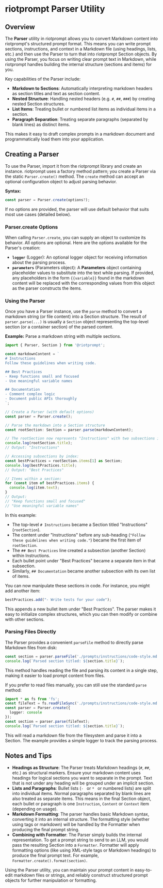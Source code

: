 # riotprompt Parser Utility

## Overview

The **Parser** utility in riotprompt allows you to convert Markdown content into riotprompt's structured prompt format. This means you can write prompt sections, instructions, and context in a Markdown file (using headings, lists, etc.) and then use the Parser to turn that into riotprompt Section objects. By using the Parser, you focus on writing clear prompt text in Markdown, while riotprompt handles building the internal structure (sections and items) for you.

Key capabilities of the Parser include:

* **Markdown to Sections**: Automatically interpreting markdown headers as section titles and text as section content.
* **Nested Structure**: Handling nested headers (e.g. `#`, `##`, `###`) by creating nested Section structures.
* **List Items**: Treating bullet or numbered list items as individual items in a section.
* **Paragraph Separation**: Treating separate paragraphs (separated by blank lines) as distinct items.

This makes it easy to draft complex prompts in a markdown document and programmatically load them into your application.

## Creating a Parser

To use the Parser, import it from the riotprompt library and create an instance. riotprompt uses a factory method pattern; you create a Parser via the static `Parser.create()` method. The `create` method can accept an optional configuration object to adjust parsing behavior.

**Syntax:**

```ts
const parser = Parser.create(options?);
```

If no options are provided, the parser will use default behavior that suits most use cases (detailed below).

### Parser.create Options

When calling `Parser.create`, you can supply an object to customize its behavior. All options are optional. Here are the options available for the Parser's creation:

* **`logger`** (Logger): An optional logger object for receiving information about the parsing process.
* **`parameters`** (Parameters object): A **Parameters** object containing placeholder values to substitute into the text while parsing. If provided, any placeholders in the form `{{variable}}` found in the markdown content will be replaced with the corresponding values from this object as the parser constructs the items.

### Using the Parser

Once you have a Parser instance, use the `parse` method to convert a markdown string (or file content) into a Section structure. The result of `parser.parse(...)` is usually a `Section` object representing the top-level section (or a container section) of the parsed content.

**Example:** Parse a markdown string with multiple sections.

```ts
import { Parser, Section } from '@riotprompt';

const markdownContent = `
# Instructions
Follow these guidelines when writing code.

## Best Practices
- Keep functions small and focused  
- Use meaningful variable names

## Documentation
- Comment complex logic  
- Document public APIs thoroughly
`;

// Create a Parser (with default options)
const parser = Parser.create();

// Parse the markdown into a Section structure
const rootSection: Section = parser.parse(markdownContent);

// The rootSection now represents "Instructions" with two subsections inside.
console.log(rootSection.title); 
// Output: "Instructions"

// Accessing subsections by index:
const bestPractices = rootSection.items[1] as Section;
console.log(bestPractices.title); 
// Output: "Best Practices"

// Items within a section:
for (const item of bestPractices.items) {
  console.log(item.text);
}
// Output:
// "Keep functions small and focused"
// "Use meaningful variable names"
```

In this example:

* The top-level `# Instructions` became a Section titled "Instructions" (`rootSection`).
* The content under "Instructions" before any sub-heading (`"Follow these guidelines when writing code."`) became the first item of `rootSection`.
* The `## Best Practices` line created a subsection (another Section) within Instructions.
* Each bullet point under "Best Practices" became a separate item in that subsection.
* Similarly, `## Documentation` became another subsection with its own list of items.

You can now manipulate these sections in code. For instance, you might add another item:

```ts
bestPractices.add("- Write tests for your code");
```

This appends a new bullet item under "Best Practices". The parser makes it easy to initialize complex structures, which you can then modify or combine with other sections.

### Parsing Files Directly

The Parser provides a convenient `parseFile` method to directly parse Markdown files from disk:

```ts
const section = parser.parseFile('./prompts/instructions/code-style.md');
console.log(`Parsed section titled: ${section.title}`);
```

This method handles reading the file and parsing its content in a single step, making it easier to load prompt content from files.

If you prefer to read files manually, you can still use the standard `parse` method:

```ts
import * as fs from 'fs';
const fileText = fs.readFileSync('./prompts/instructions/code-style.md', 'utf-8');
const parser = Parser.create({ 
  logger: console
});
const section = parser.parse(fileText);
console.log(`Parsed section titled: ${section.title}`);
```

This will read a markdown file from the filesystem and parse it into a Section. The example provides a simple logger to track the parsing process.

## Notes and Tips

* **Headings as Structure**: The Parser treats Markdown headings (`#`, `##`, etc.) as structural markers. Ensure your markdown content uses headings for logical sections you want to separate in the prompt. Text that is not under any heading will be grouped under an implicit section.
* **Lists and Paragraphs**: Bullet lists (`- ` or `* ` or numbered lists) are split into individual items. Normal paragraphs separated by blank lines are also treated as separate items. This means in the final Section object, each bullet or paragraph is one `Instruction`, `Content` or `Context` item (depending on usage).
* **Markdown Formatting**: The parser handles basic Markdown syntax, converting it into an internal structure. The formatting style (whether using tags or markdown) will be handled by the Formatter when producing the final prompt string.
* **Combining with Formatter**: The Parser simply builds the internal representation. To get a prompt string to send to an LLM, you would pass the resulting Section into a `Formatter`. Formatter will apply formatting options (like using XML-style tags or Markdown headings) to produce the final prompt text. For example, `Formatter.create().format(section)`.

Using the Parser utility, you can maintain your prompt content in easy-to-edit markdown files or strings, and reliably construct structured prompt objects for further manipulation or formatting.

